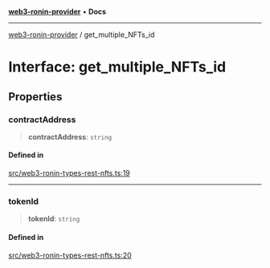 [**web3-ronin-provider**](../README.md) • **Docs**

***

[web3-ronin-provider](../globals.md) / get\_multiple\_NFTs\_id

# Interface: get\_multiple\_NFTs\_id

## Properties

### contractAddress

> **contractAddress**: `string`

#### Defined in

[src/web3-ronin-types-rest-nfts.ts:19](https://github.com/chuacw/web3-ronin-provider/blob/8f8ec8edfaa82f0741161cc9ab238177f2999ade/src/web3-ronin-types-rest-nfts.ts#L19)

***

### tokenId

> **tokenId**: `string`

#### Defined in

[src/web3-ronin-types-rest-nfts.ts:20](https://github.com/chuacw/web3-ronin-provider/blob/8f8ec8edfaa82f0741161cc9ab238177f2999ade/src/web3-ronin-types-rest-nfts.ts#L20)
